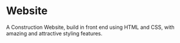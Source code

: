 # Website
A Construction Website, build in front end using HTML and CSS, with amazing and attractive styling features.
